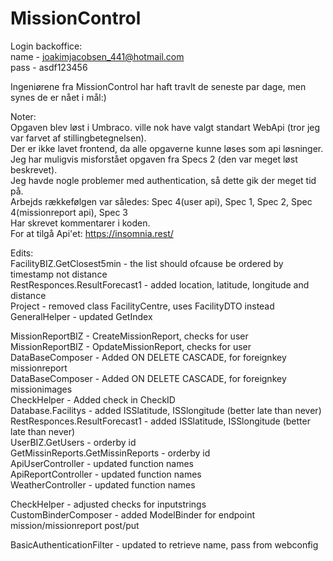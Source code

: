 # MissionControl
  
Login backoffice:  
name - joakimjacobsen_441@hotmail.com  
pass - asdf123456  
  
Ingeniørene fra MissionControl har haft travlt de seneste par dage, men synes de er nået i mål:)  
  
Noter:  
Opgaven blev løst i Umbraco. ville nok have valgt standart WebApi (tror jeg var farvet af stillingbetegnelsen).  
Der er ikke lavet frontend, da alle opgaverne kunne løses som api løsninger.  
Jeg har muligvis misforstået opgaven fra Specs 2 (den var meget løst beskrevet).  
Jeg havde nogle problemer med authentication, så dette gik der meget tid på.  
Arbejds rækkefølgen var således: Spec 4(user api), Spec 1, Spec 2, Spec 4(missionreport api), Spec 3  
Har skrevet kommentarer i koden.  
For at tilgå Api'et: https://insomnia.rest/  
  
Edits:  
FacilityBIZ.GetClosest5min 			- the list should ofcause be ordered by timestamp not distance  
RestResponces.ResultForecast1 		- added location, latitude, longitude and distance  
Project 							- removed class FacilityCentre, uses FacilityDTO instead  
GeneralHelper 						- updated GetIndex  
  
MissionReportBIZ					- CreateMissionReport, checks for user  
MissionReportBIZ					- OpdateMissionReport, checks for user  
DataBaseComposer					- Added ON DELETE CASCADE, for foreignkey missionreport  
DataBaseComposer					- Added ON DELETE CASCADE, for foreignkey missionimages  
CheckHelper							- Added check in CheckID  
Database.Facilitys 					- added ISSlatitude, ISSlongitude (better late than never)  
RestResponces.ResultForecast1 		- added ISSlatitude, ISSlongitude (better late than never)  
UserBIZ.GetUsers					- orderby id  
GetMissinReports.GetMissinReports	- orderby id  
ApiUserController					- updated function names  
ApiReportController					- updated function names  
WeatherController					- updated function names  

CheckHelper							- adjusted checks for inputstrings  
CustomBinderComposer				- added ModelBinder for endpoint mission/missionreport post/put

BasicAuthenticationFilter			- updated to retrieve name, pass from webconfig